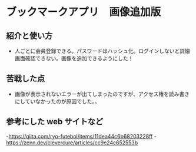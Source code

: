# ブックマークアプリ　画像追加版



## 紹介と使い方

  - 人ごとに会員登録できる。パスワードはハッシュ化。ログインしないと詳細画面確認できない。画像を追加できるようにした！

## 苦戦した点

   - 画像が表示されないエラーが出てしまったのですが、アクセス権を読み書きにしていなかったのが原因でした。。


## 参考にした web サイトなど


-https://qiita.com/ryo-futebol/items/11dea44c6b68203228ff
-https://zenn.dev/clevercure/articles/cc9e24c652553b
